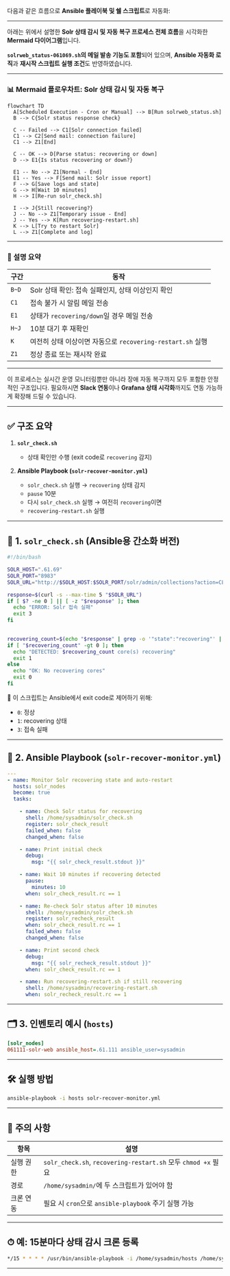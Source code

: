 다음과 같은 흐름으로 **Ansible 플레이북 및 쉘 스크립트**로 자동화:

---

아래는 위에서 설명한 **Solr 상태 감시 및 자동 복구 프로세스 전체 흐름**을 시각화한 **Mermaid 다이어그램**입니다.

**`solrweb_status-061069.sh`의 메일 발송 기능도 포함**되어 있으며,
**Ansible 자동화 로직**과 **재시작 스크립트 실행 조건**도 반영하였습니다.

---

### 📊 Mermaid 플로우차트: Solr 상태 감시 및 자동 복구

```mermaid
flowchart TD
  A[Scheduled Execution - Cron or Manual] --> B[Run solrweb_status.sh]
  B --> C{Solr status response check}

  C -- Failed --> C1[Solr connection failed]
  C1 --> C2[Send mail: connection failure]
  C1 --> Z1[End]

  C -- OK --> D[Parse status: recovering or down]
  D --> E1{Is status recovering or down?}

  E1 -- No --> Z1[Normal - End]
  E1 -- Yes --> F[Send mail: Solr issue report]
  F --> G[Save logs and state]
  G --> H[Wait 10 minutes]
  H --> I[Re-run solr_check.sh]

  I --> J{Still recovering?}
  J -- No --> Z1[Temporary issue - End]
  J -- Yes --> K[Run recovering-restart.sh]
  K --> L[Try to restart Solr]
  L --> Z1[Complete and log]
```

---

### 📌 설명 요약

| 구간    | 동작                                          |
| ----- | ------------------------------------------- |
| `B~D` | Solr 상태 확인: 접속 실패인지, 상태 이상인지 확인             |
| `C1`  | 접속 불가 시 알림 메일 전송                            |
| `E1`  | 상태가 `recovering/down`일 경우 메일 전송             |
| `H~J` | 10분 대기 후 재확인                                |
| `K`   | 여전히 상태 이상이면 자동으로 `recovering-restart.sh` 실행 |
| `Z1`  | 정상 종료 또는 재시작 완료                             |

---

이 프로세스는 실시간 운영 모니터링뿐만 아니라 장애 자동 복구까지 모두 포함한 안정적인 구조입니다.
필요하시면 **Slack 연동**이나 **Grafana 상태 시각화**까지도 연동 가능하게 확장해 드릴 수 있습니다.


---

## ✅ 구조 요약

1. **`solr_check.sh`**

   * 상태 확인만 수행 (exit code로 `recovering` 감지)
2. **Ansible Playbook (`solr-recover-monitor.yml`)**

   * `solr_check.sh` 실행 → `recovering` 상태 감지
   * `pause` 10분
   * 다시 `solr_check.sh` 실행 → 여전히 `recovering`이면
   * `recovering-restart.sh` 실행

---

## 🧾 1. `solr_check.sh` (Ansible용 간소화 버전)

```bash
#!/bin/bash

SOLR_HOST=".61.69"
SOLR_PORT="8983"
SOLR_URL="http://$SOLR_HOST:$SOLR_PORT/solr/admin/collections?action=CLUSTERSTATUS"

response=$(curl -s --max-time 5 "$SOLR_URL")
if [ $? -ne 0 ] || [ -z "$response" ]; then
  echo "ERROR: Solr 접속 실패"
  exit 3
fi

  
recovering_count=$(echo "$response" | grep -o '"state":"recovering"' | wc -l)
if [ "$recovering_count" -gt 0 ]; then
  echo "DETECTED: $recovering_count core(s) recovering"
  exit 1
else
  echo "OK: No recovering cores"
  exit 0
fi
```

📌 이 스크립트는 Ansible에서 exit code로 제어하기 위해:

* `0`: 정상
* `1`: recovering 상태
* `3`: 접속 실패

---

## 🧾 2. Ansible Playbook (`solr-recover-monitor.yml`)

```yaml
---
- name: Monitor Solr recovering state and auto-restart
  hosts: solr_nodes
  become: true
  tasks:

    - name: Check Solr status for recovering
      shell: /home/sysadmin/solr_check.sh
      register: solr_check_result
      failed_when: false
      changed_when: false

    - name: Print initial check
      debug:
        msg: "{{ solr_check_result.stdout }}"

    - name: Wait 10 minutes if recovering detected
      pause:
        minutes: 10
      when: solr_check_result.rc == 1

    - name: Re-check Solr status after 10 minutes
      shell: /home/sysadmin/solr_check.sh
      register: solr_recheck_result
      when: solr_check_result.rc == 1
      failed_when: false
      changed_when: false

    - name: Print second check
      debug:
        msg: "{{ solr_recheck_result.stdout }}"
      when: solr_check_result.rc == 1

    - name: Run recovering-restart.sh if still recovering
      shell: /home/sysadmin/recovering-restart.sh
      when: solr_recheck_result.rc == 1
```

---

## 🗂️ 3. 인벤토리 예시 (`hosts`)

```ini
[solr_nodes]
061111-solr-web ansible_host=.61.111 ansible_user=sysadmin
```

---

## 🛠 실행 방법

```bash
ansible-playbook -i hosts solr-recover-monitor.yml
```

---

## 📌 주의 사항

| 항목    | 설명                                                        |
| ----- | --------------------------------------------------------- |
| 실행 권한 | `solr_check.sh`, `recovering-restart.sh` 모두 `chmod +x` 필요 |
| 경로    | `/home/sysadmin/`에 두 스크립트가 있어야 함                          |
| 크론 연동 | 필요 시 `cron`으로 `ansible-playbook` 주기 실행 가능                 |

---

## ⏱ 예: 15분마다 상태 감시 크론 등록

```bash
*/15 * * * * /usr/bin/ansible-playbook -i /home/sysadmin/hosts /home/sysadmin/solr-recover-monitor.yml >> /home/sysadmin/solr-monitor.log 2>&1
```

---
